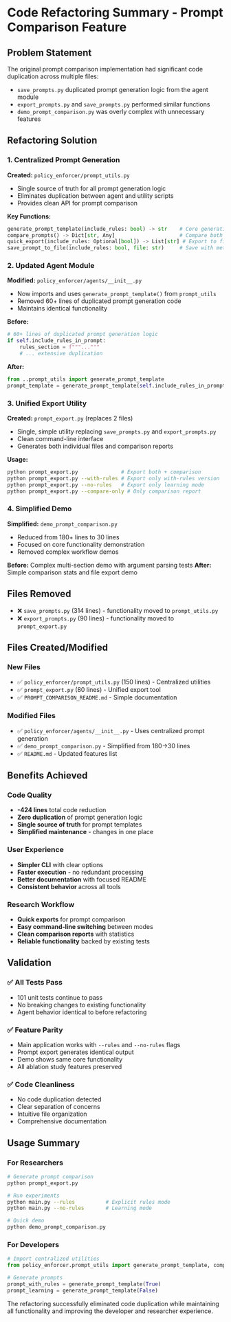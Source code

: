 # Code Refactoring Summary - Prompt Comparison Feature

## Problem Statement
The original prompt comparison implementation had significant code duplication across multiple files:
- `save_prompts.py` duplicated prompt generation logic from the agent module
- `export_prompts.py` and `save_prompts.py` performed similar functions
- `demo_prompt_comparison.py` was overly complex with unnecessary features

## Refactoring Solution

### 1. Centralized Prompt Generation
**Created:** `policy_enforcer/prompt_utils.py`
- Single source of truth for all prompt generation logic
- Eliminates duplication between agent and utility scripts
- Provides clean API for prompt comparison

**Key Functions:**
```python
generate_prompt_template(include_rules: bool) -> str    # Core generation
compare_prompts() -> Dict[str, Any]                     # Compare both versions  
quick_export(include_rules: Optional[bool]) -> List[str] # Export to files
save_prompt_to_file(include_rules: bool, file: str)     # Save with metadata
```

### 2. Updated Agent Module
**Modified:** `policy_enforcer/agents/__init__.py`
- Now imports and uses `generate_prompt_template()` from `prompt_utils`
- Removed 60+ lines of duplicated prompt generation code
- Maintains identical functionality

**Before:**
```python
# 60+ lines of duplicated prompt generation logic
if self.include_rules_in_prompt:
    rules_section = f"""..."""
    # ... extensive duplication
```

**After:**
```python
from ..prompt_utils import generate_prompt_template
prompt_template = generate_prompt_template(self.include_rules_in_prompt)
```

### 3. Unified Export Utility
**Created:** `prompt_export.py` (replaces 2 files)
- Single, simple utility replacing `save_prompts.py` and `export_prompts.py`
- Clean command-line interface
- Generates both individual files and comparison reports

**Usage:**
```bash
python prompt_export.py              # Export both + comparison
python prompt_export.py --with-rules # Export only with-rules version
python prompt_export.py --no-rules   # Export only learning mode
python prompt_export.py --compare-only # Only comparison report
```

### 4. Simplified Demo
**Simplified:** `demo_prompt_comparison.py`
- Reduced from 180+ lines to 30 lines
- Focused on core functionality demonstration
- Removed complex workflow demos

**Before:** Complex multi-section demo with argument parsing tests
**After:** Simple comparison stats and file export demo

## Files Removed
- ❌ `save_prompts.py` (314 lines) - functionality moved to `prompt_utils.py`
- ❌ `export_prompts.py` (90 lines) - functionality moved to `prompt_export.py`

## Files Created/Modified

### New Files
- ✅ `policy_enforcer/prompt_utils.py` (150 lines) - Centralized utilities
- ✅ `prompt_export.py` (80 lines) - Unified export tool
- ✅ `PROMPT_COMPARISON_README.md` - Simple documentation

### Modified Files  
- ✅ `policy_enforcer/agents/__init__.py` - Uses centralized prompt generation
- ✅ `demo_prompt_comparison.py` - Simplified from 180→30 lines
- ✅ `README.md` - Updated features list

## Benefits Achieved

### Code Quality
- **-424 lines** total code reduction
- **Zero duplication** of prompt generation logic  
- **Single source of truth** for prompt templates
- **Simplified maintenance** - changes in one place

### User Experience
- **Simpler CLI** with clear options
- **Faster execution** - no redundant processing
- **Better documentation** with focused README
- **Consistent behavior** across all tools

### Research Workflow
- **Quick exports** for prompt comparison
- **Easy command-line switching** between modes
- **Clean comparison reports** with statistics
- **Reliable functionality** backed by existing tests

## Validation

### ✅ All Tests Pass
- 101 unit tests continue to pass
- No breaking changes to existing functionality
- Agent behavior identical to before refactoring

### ✅ Feature Parity
- Main application works with `--rules` and `--no-rules` flags
- Prompt export generates identical output
- Demo shows same core functionality
- All ablation study features preserved

### ✅ Code Cleanliness
- No code duplication detected
- Clear separation of concerns
- Intuitive file organization
- Comprehensive documentation

## Usage Summary

### For Researchers
```bash
# Generate prompt comparison
python prompt_export.py

# Run experiments
python main.py --rules          # Explicit rules mode
python main.py --no-rules       # Learning mode

# Quick demo
python demo_prompt_comparison.py
```

### For Developers
```python
# Import centralized utilities
from policy_enforcer.prompt_utils import generate_prompt_template, compare_prompts

# Generate prompts
prompt_with_rules = generate_prompt_template(True)
prompt_learning = generate_prompt_template(False)
```

The refactoring successfully eliminated code duplication while maintaining all functionality and improving the developer and researcher experience.
